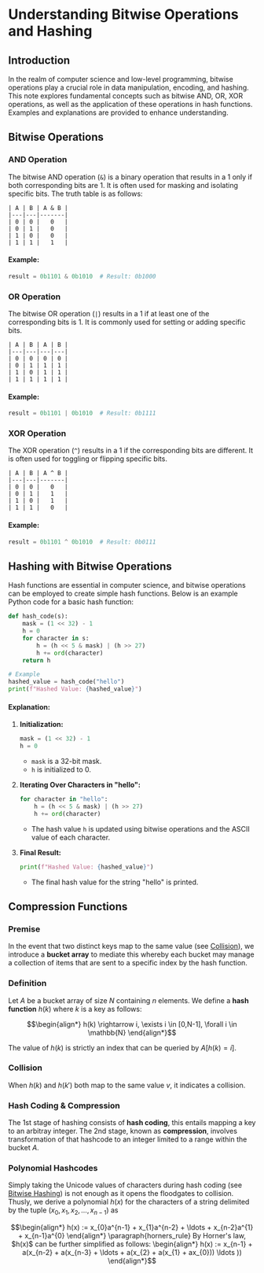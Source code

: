 
# Understanding Bitwise Operations and Hashing

## Introduction

In the realm of computer science and low-level programming, bitwise operations play a crucial role in data manipulation, encoding, and hashing. This note explores fundamental concepts such as bitwise AND, OR, XOR operations, as well as the application of these operations in hash functions. Examples and explanations are provided to enhance understanding.

## Bitwise Operations

### AND Operation

The bitwise AND operation (`&`) is a binary operation that results in a 1 only if both corresponding bits are 1. It is often used for masking and isolating specific bits. The truth table is as follows:

```plaintext
| A | B | A & B |
|---|---|-------|
| 0 | 0 |   0   |
| 0 | 1 |   0   |
| 1 | 0 |   0   |
| 1 | 1 |   1   |
```

#### Example:

```python
result = 0b1101 & 0b1010  # Result: 0b1000
```

### OR Operation

The bitwise OR operation (`|`) results in a 1 if at least one of the corresponding bits is 1. It is commonly used for setting or adding specific bits.

```plaintext
| A | B | A | B |
|---|---|---|---|
| 0 | 0 | 0 | 0 |
| 0 | 1 | 1 | 1 |
| 1 | 0 | 1 | 1 |
| 1 | 1 | 1 | 1 |
```

#### Example:

```python
result = 0b1101 | 0b1010  # Result: 0b1111
```

### XOR Operation

The XOR operation (`^`) results in a 1 if the corresponding bits are different. It is often used for toggling or flipping specific bits.

```plaintext
| A | B | A ^ B |
|---|---|-------|
| 0 | 0 |   0   |
| 0 | 1 |   1   |
| 1 | 0 |   1   |
| 1 | 1 |   0   |
```

#### Example:

```python
result = 0b1101 ^ 0b1010  # Result: 0b0111
```

## Hashing with Bitwise Operations

Hash functions are essential in computer science, and bitwise operations can be employed to create simple hash functions. Below is an example Python code for a basic hash function:

```python
def hash_code(s):
    mask = (1 << 32) - 1
    h = 0
    for character in s:
        h = (h << 5 & mask) | (h >> 27)
        h += ord(character)
    return h

# Example
hashed_value = hash_code("hello")
print(f"Hashed Value: {hashed_value}")
```

#### Explanation:

1. **Initialization:**
   ```python
   mask = (1 << 32) - 1
   h = 0
   ```
   - `mask` is a 32-bit mask.
   - `h` is initialized to 0.

2. **Iterating Over Characters in "hello":**
   ```python
   for character in "hello":
       h = (h << 5 & mask) | (h >> 27)
       h += ord(character)
   ```
   - The hash value `h` is updated using bitwise operations and the ASCII value of each character.

3. **Final Result:**
   ```python
   print(f"Hashed Value: {hashed_value}")
   ```
   - The final hash value for the string "hello" is printed.

## Compression Functions

### Premise
In the event that two distinct keys map to the same value (see [Collision](#collision)), 
we introduce a **bucket array** to mediate this whereby each bucket may manage a collection
of items that are sent to a specific index by the hash function.

### Definition
Let $`A`$ be a bucket array of size $`N`$ containing $`n`$ elements. 
We define a **hash function** $`h(k)`$ where $`k`$ is a key as follows:
```math
\begin{align*}
   h(k) \rightarrow i, \exists i \in [0,N-1], \forall i \in \mathbb{N}
\end{align*}
```
The value of $`h(k)`$ is strictly an index that can be queried by $`A[h(k)=i]`$.

### Collision
When $`h(k)`$ and $`h({k}')`$ both map to the same value $`v`$, it indicates a collision.

### Hash Coding & Compression
The 1st stage of hashing consists of **hash coding**, this entails mapping a key to an arbitray integer.
The 2nd stage, known as **compression**, involves transformation of that hashcode to an integer
limited to a range within the bucket $`A`$.

### Polynomial Hashcodes
Simply taking the Unicode values of characters during hash coding (see [Bitwise Hashing](#hashing-with-bitwise-operations))
is not enough as it opens the floodgates to collision. Thusly, we derive a polynomial $`h(x)`$ 
for the characters of a string delimited by the tuple $`( x_0 , x_1, x_2, \ldots, x_{n-1} )`$ as

```math
\begin{align*}
   h(x) := x_{0}a^{n-1} + x_{1}a^{n-2} + \ldots + x_{n-2}a^{1} + x_{n-1}a^{0}
\end{align*}

\paragraph{horners_rule}
By Horner's law, $h(x)$ can be further simplified as follows:
\begin{align*}
   h(x) := x_{n-1} + a(x_{n-2} + a(x_{n-3} + \ldots + a(x_{2} + a(x_{1} + ax_{0})) \ldots ))
\end{align*}
```
